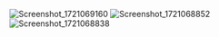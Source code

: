 
![Screenshot_1721069160](https://github.com/user-attachments/assets/f097eb80-b0f0-41e4-a8bd-c4fd3363cde9)
![Screenshot_1721068852](https://github.com/user-attachments/assets/2b106f45-d03e-4394-a675-f172d4b6c7ac)
![Screenshot_1721068838](https://github.com/user-attachments/assets/41333d0f-9ccc-4f10-8ed6-5d1e4e0371db)
